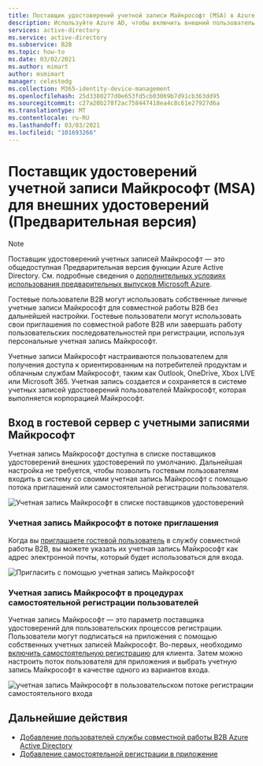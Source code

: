 ```yaml
---
title: Поставщик удостоверений учетной записи Майкрософт (MSA) в Azure AD
description: Используйте Azure AD, чтобы включить внешний пользователь (гость) для входа в приложения Azure AD с помощью учетная запись Майкрософт (MSA).
services: active-directory
ms.service: active-directory
ms.subservice: B2B
ms.topic: how-to
ms.date: 03/02/2021
ms.author: mimart
author: msmimart
manager: celestedg
ms.collection: M365-identity-device-management
ms.openlocfilehash: 25d3380277d0e653fd5cb03069b7d91cb363dd95
ms.sourcegitcommit: c27a20b278f2ac758447418ea4c8c61e27927d6a
ms.translationtype: MT
ms.contentlocale: ru-RU
ms.lasthandoff: 03/03/2021
ms.locfileid: "101693266"
---
```

# <a name="microsoft-account-msa-identity-provider-for-external-identities-preview"></a>Поставщик удостоверений учетной записи Майкрософт (MSA) для внешних удостоверений (Предварительная версия)

> [!NOTE]
> Поставщик удостоверений учетных записей Майкрософт — это общедоступная Предварительная версия функции Azure Active Directory. См. подробные сведения о [дополнительных условиях использования предварительных выпусков Microsoft Azure](https://azure.microsoft.com/support/legal/preview-supplemental-terms/).

Гостевые пользователи B2B могут использовать собственные личные учетные записи Майкрософт для совместной работы B2B без дальнейшей настройки. Гостевые пользователи могут использовать свои приглашения по совместной работе B2B или завершать работу пользовательских последовательностей при регистрации, используя персональные учетная запись Майкрософт.

Учетные записи Майкрософт настраиваются пользователем для получения доступа к ориентированным на потребителей продуктам и облачным службам Майкрософт, таким как Outlook, OneDrive, Xbox LIVE или Microsoft 365. Учетная запись создается и сохраняется в системе учетных записей удостоверений пользователей Майкрософт, которая выполняется корпорацией Майкрософт.

## <a name="guest-sign-in-using-microsoft-accounts"></a>Вход в гостевой сервер с учетными записями Майкрософт

Учетная запись Майкрософт доступна в списке поставщиков удостоверений внешних удостоверений по умолчанию. Дальнейшая настройка не требуется, чтобы позволить гостевым пользователям входить в систему со своими учетная запись Майкрософт с помощью потока приглашений или самостоятельной регистрации пользователя.

![Учетная запись Майкрософт в списке поставщиков удостоверений](media/microsoft-account/microsoft-account-identity-provider.png)

### <a name="microsoft-account-in-the-invitation-flow"></a>Учетная запись Майкрософт в потоке приглашения

Когда вы [приглашаете гостевой пользователь](add-users-administrator.md) в службу совместной работы B2B, вы можете указать их учетная запись Майкрософт как адрес электронной почты, который будет использоваться для входа.

![Пригласить с помощью учетная запись Майкрософт](media/microsoft-account/microsoft-account-invite.png)

### <a name="microsoft-account-in-self-service-sign-up-user-flows"></a>Учетная запись Майкрософт в процедурах самостоятельной регистрации пользователей

Учетная запись Майкрософт — это параметр поставщика удостоверений для пользовательских процессов регистрации. Пользователи могут подписаться на приложения с помощью собственных учетных записей Майкрософт. Во-первых, необходимо [включить самостоятельную регистрацию](self-service-sign-up-user-flow.md) для клиента. Затем можно настроить поток пользователя для приложения и выбрать учетную запись Майкрософт в качестве одного из вариантов входа.

![учетная запись Майкрософт в пользовательском потоке регистрации самостоятельного входа](media/microsoft-account/microsoft-account-user-flow.png)

## <a name="next-steps"></a>Дальнейшие действия

- [Добавление пользователей службы совместной работы B2B Azure Active Directory](add-users-administrator.md)
- [Добавление самостоятельной регистрации в приложение](self-service-sign-up-user-flow.md)